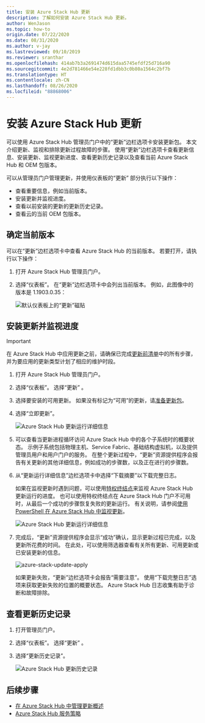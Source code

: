```yaml
---
title: 安装 Azure Stack Hub 更新
description: 了解如何安装 Azure Stack Hub 更新。
author: WenJason
ms.topic: how-to
origin.date: 07/22/2020
ms.date: 08/31/2020
ms.author: v-jay
ms.lastreviewed: 09/10/2019
ms.reviewer: sranthar
ms.openlocfilehash: 414ab7b3a2691474d615daa5745efdf25d716a90
ms.sourcegitcommit: 4e2d781466e54e228fd1dbb3c0b80a1564c2bf7b
ms.translationtype: HT
ms.contentlocale: zh-CN
ms.lasthandoff: 08/26/2020
ms.locfileid: "88868006"
---
```

# <a name="install-azure-stack-hub-updates"></a>安装 Azure Stack Hub 更新

可以使用 Azure Stack Hub 管理员门户中的“更新”边栏选项卡安装更新包。 本文介绍更新、监视和排除更新过程故障的步骤。 使用“更新”边栏选项卡查看更新信息、安装更新、监视更新进度、查看更新历史记录以及查看当前 Azure Stack Hub 和 OEM 包版本。

可以从管理员门户管理更新，并使用仪表板的“更新”  部分执行以下操作：

- 查看重要信息，例如当前版本。
- 安装更新并监视进度。
- 查看以前安装的更新的更新历史记录。
- 查看云的当前 OEM 包版本。

## <a name="determine-the-current-version"></a>确定当前版本

可以在“更新”边栏选项卡中查看 Azure Stack Hub 的当前版本。  若要打开，请执行以下操作：

1. 打开 Azure Stack Hub 管理员门户。

2. 选择“仪表板”。  在“更新”边栏选项卡中会列出当前版本。  例如，此图像中的版本是 1.1903.0.35：

    ![默认仪表板上的“更新”磁贴](./media/azure-stack-update-apply/image1.png)

## <a name="install-updates-and-monitor-progress"></a>安装更新并监视进度

> [!IMPORTANT]
> 在 Azure Stack Hub 中应用更新之前，请确保已完成[更新前清单](release-notes-checklist.md)中的所有步骤，并为要应用的更新类型计划了相应的维护时段。

1. 打开 Azure Stack Hub 管理员门户。

2. 选择“仪表板”。  选择“更新”  。

3. 选择要安装的可用更新。 如果没有标记为“可用”的更新，请[准备更新包](azure-stack-update-prepare-package.md)。

4. 选择“立即更新”。 

    ![Azure Stack Hub 更新运行详细信息](./media/azure-stack-update-apply/image2.png)

5. 可以查看当更新进程循环访问 Azure Stack Hub 中的各个子系统时的概要状态。 示例子系统包括物理主机、Service Fabric、基础结构虚拟机，以及提供管理员用户和用户门户的服务。 在整个更新过程中，“更新”资源提供程序会报告有关更新的其他详细信息，例如成功的步骤数，以及正在进行的步骤数。

6. 从“更新运行详细信息”边栏选项卡中选择“下载摘要”以下载完整日志。

    如果在监视更新时遇到问题，可以使用[特权终结点](./azure-stack-privileged-endpoint.md)来监视 Azure Stack Hub 更新运行的进度。 也可以使用特权终结点在 Azure Stack Hub 门户不可用时，从最后一个成功的步骤恢复失败的更新运行。 有关说明，请参阅[使用 PowerShell 在 Azure Stack Hub 中监视更新](azure-stack-update-monitor.md)。

    ![Azure Stack Hub 更新运行详细信息](./media/azure-stack-update-apply/image3.png)

7. 完成后，“更新”资源提供程序会显示“成功”确认，显示更新过程已完成，以及更新所花费的时间。 在此处，可以使用筛选器查看有关所有更新、可用更新或已安装更新的信息。

    ![azure-stack-update-apply](./media/azure-stack-update-apply/image4.png)

    如果更新失败，“更新”边栏选项卡会报告“需要注意”。   使用“下载完整日志”选项来获取更新失败的位置的概要状态。  Azure Stack Hub 日志收集有助于诊断和故障排除。

## <a name="review-update-history"></a>查看更新历史记录

1. 打开管理员门户。

2. 选择“仪表板”。  选择“更新”  。

3. 选择“更新历史记录”。 

    ![Azure Stack Hub 更新历史记录](./media/azure-stack-update-apply/image7.png)

## <a name="next-steps"></a>后续步骤

- [在 Azure Stack Hub 中管理更新概述](./azure-stack-updates.md)  
- [Azure Stack Hub 服务策略](./azure-stack-servicing-policy.md)  

